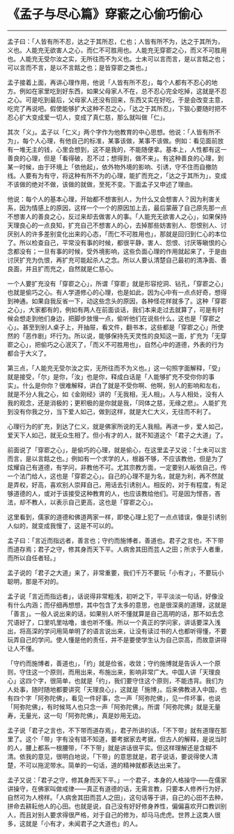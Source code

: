 # 《孟子与尽心篇》穿窬之心偷巧偷心

------

孟子曰：「人皆有所不忍，达之于其所忍，仁也；人皆有所不为，达之于其所为，义也。人能充无欲害人之心，而仁不可胜用也。人能充无穿窬之心，而义不可胜用也。人能充无受尔汝之实，无所往而不为义也。士未可以言而言，是以言餂之也；可以言而不言，是以不言餂之也；是皆穿窬之类也。」

孟子接着上面，再讲心理作用，他说「人皆有所不忍」，每个人都有不忍心的地方。例如在家里吃到好东西，如果父母家人不在，总不忍心完全吃掉，这就是不忍之心。可是吃到最后，父母家人还没有回来，东西又实在好吃，于是会改变主意，吃完了再说吧。假使能够扩大这种不忍之心，「达之于其所忍」，下狠心要随时把不忍心扩大变成爱一切人，变成了真仁慈，那么就叫做「仁」。

其次「义」。孟子以「仁义」两个字作为他教育的中心思想。他说：「人皆有所不为」，每个人心理，有他自己的标准，某事该做，某事不该做。例如：看见面前放有一堆无主的钱，心里会想到，这不是我的，不能随便拿。基本上，人性都有这一善良的心理，但是「看得破，忍不过；想得到，做不来」。有这种善良的心理，到某一时候，由于环境上「依他起」，依外物外境的影响、引诱，守不住而自撤防线。人要有为有守，将这种有所不为的心理，能扩而充之，「达之于其所为」，变成不该做的绝对不做，该做的就做，至死不变。下面孟子又申述了理由。

他说：每个人的基本心理，开始都不想害别人，为什么又会想害人？因为利害关系，因为情感上的原因，这样一个一个的原因加上去，最后蒙蔽了自己原先那一点不想害人的善良之心，反过来却去做害人的事。「人能充无欲害人之心」，如果保持天理良心的一点良知，扩充自己不想害人的心，去掉那些妨害别人、怨恨别人、讨厌别人的许多差别变化出来的心态，「而仁不可胜用也」，那就是回归到仁心的本位了。所以检查自己，平常没有事的时候，都很平静，害人、怨恨、讨厌等瞋恨的心念都没有；一旦有事的时候，受外境影响，这些负面心理的作用就起来了，于是由讨厌扩充为仇恨，再扩充可能起杀人之念。所以人要认清楚自己最初的清净面、善良面，并且扩而充之，自然就是仁慈心。

一个人要扩充没有「穿窬之心」，所谓「穿窬」就是形容挖洞、钻孔，「穿窬之心」也就是偷巧之心。有人学道修心的心理，也是如此，因为心中有一点点好奇，想得到神通。如果自我反省一下，动这些念头的原因，各种怪花样就多了。这种「穿窬之心」，大家都有的，例如有两人在前面谈话，我们本来走过去就算了，可是有时候会想走到他们身边，把脚步放慢一点，偷听他们在说些什么，这也是「穿窬之心」。甚至到别人桌子上，开抽屉，看文件，翻书本，这些都是「穿窬之心」所使然的「恶作剧」坏行为。所以说，能够保持先天灵性的良知这一面，扩充为「无穿窬之心」，把偷巧之心泯灭了，「而义不可胜用也」，自然心中的道德，外表的行为都合于大义了。

第三点，「人能充无受尔汝之实，无所往而不为义也。」这一句照字面解释，「受」就是接受，「尔」是你，「汝」也是你，释成白话是「人能够扩充不受你你的事实」。什么是你你？很难解释，讲白了就是不受你啊、他啊，别人的影响和左右，就是不分人我之心，如《金刚经》讲的「无我相，无人相」。人与人相处，没有人我的观念，还是消极的；更积极的是你就是我，「同体之慈，无缘之悲」。人能扩充到没有你我之分，当下爱人如己，做到这样，就是大仁大义，无往而不利了。

心理行为的扩充，到达了仁义，就是佛家所说的无人我相。再进一步，爱人如己，爱天下人如己，就无众生相了。但小有才的人，就不知道这个「君子之大道」了。

前面说了「穿窬之心」，是偷巧的心理，就是偷心，在这里孟子又说：「士未可以言而言，是以言餂之也。」例如有一个求学的人，根器不够，不应该教他，但是为了炫耀自己有道德，有学问，非教他不可。尤其宗教方面，一定要别人皈依自己，传一个法门给人，这也是「穿窬之心」。自己的心理不是为名，就是为利，再不然就是弄权，好高，喜欢别人崇拜自己，用话去引诱别人。相反的，对于有程度，有足够道德的人，或对于该接受这种教育的人，也应该教给他们。可是因为悭吝，吝法，却不教人，以表示自己更高，这也是「穿窬之心」。

这里看到，儒家的道德和佛道两家一样，即使心理上犯了一点点错误，像是引诱别人似的，就变成我慢了，这是不可以的。

孟子曰：「言近而指远者，善言也；守约而施博者，善道也。君子之言也，不下带而道存焉；君子之守，修其身而天下平。人病舍其田而芸人之田；所求于人者重，而所以自任者轻。」

孟子说的「君子之大道」来了，非常重要，我们千万不要玩「小有才」，不要玩小聪明，那是不对的。

孟子说「言近而指远者」，话说得非常粗浅，初听之下，平平淡淡一句话，好像没有什么内涵；而仔细再想想，其中包含了太多的意思，也是很深奥的道理，这就是「善言」。一般人说出来的话，如果别人听不懂就算是自己高明的话，那不如去念咒语好了，口里叽里咕噜，谁也听不懂。所以一个真正的学问家，讲话要深入浅出，将高深的学问用简单明了的语言说出来，让没有读过书的人也都听得懂，不要玩弄自己的学问。使人懂是他的责任，并不是要使学生认为自己崇高，而故意讲得让人不懂。

「守约而施博者，善道也」，「约」就是俭省，收敛；守约施博就是告诉人一个原则，守住这一个原则，而用出来，布施出来，影响非常广大。中国人讲「天理良心」这四个字，很简单，也就是「约」，我们要守住这个原则，不能违背。我们为人处事，随时随地都要讲究「天理良心」，这就是「施博」。后来佛教进入中国，也有四个字「阿弥陀佛」，看见一件好事，念一声「阿弥陀佛」，见一件坏事，也说「阿弥陀佛」，有时候骂人也只念一声「阿弥陀佛」。所谓「阿弥陀佛」就是无量寿，无量光，这一句「阿弥陀佛」，真是妙用无边。

孟子说「君子之言也，不下带而道存焉」，君子所讲的话，「不下带」就有道理在那里了。这个「带」字有没有错不知道，要考据家去考据，但古人的解释，是说当时的人，腰上都系一根腰带，「不下带」就是讲话很平实。但这样理解还是含糊不清。依我的意见，很明白地说，「下带」的意思就是，君子说话，要说得使人清楚，不可以拖泥带水。简单的一句话，道的精神就都表达出来了。

孟子又说：「君子之守，修其身而天下平。」一个君子，本身的人格操守——在儒家讲操守，在佛家叫做戒律——真正有道德的话，无需言教，只要本人修养行为好，自然可为人榜样。「人病舍其田而芸人之田」，这句话等于讲，自己的心田不去种，拼命去耕耘他人的心田。也就是说，自己没有好好修身养性，偏偏喜欢开口教训别人，而且对别人要求得很严格，对于自己的修为，却马马虎虎。世界上这类人很多，这就是「小有才，未闻君子之大道也」的人。

